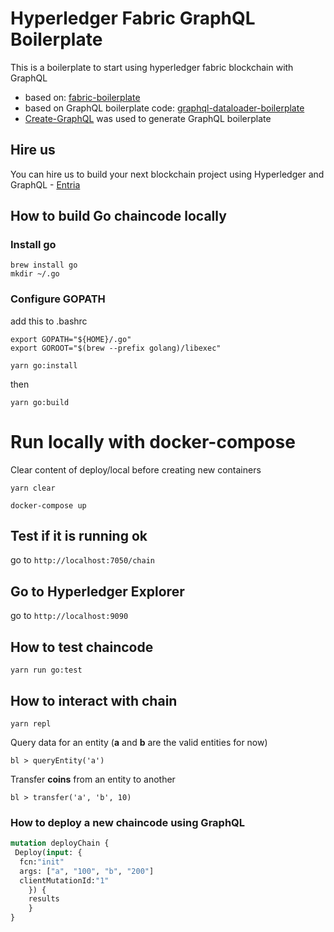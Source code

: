 # Hyperledger Fabric GraphQL Boilerplate

This is a boilerplate to start using hyperledger fabric blockchain with GraphQL

- based on: [fabric-boilerplate](https://github.com/IBM-Blockchain/fabric-boilerplate)
- based on GraphQL boilerplate code: [graphql-dataloader-boilerplate](https://github.com/entria/graphql-dataloader-boilerplate)
- [Create-GraphQL](https://github.com/lucasbento/create-graphql) was used to generate GraphQL boilerplate

## Hire us
You can hire us to build your next blockchain project using Hyperledger and GraphQL - [Entria](http://entria.com.br/)

## How to build Go chaincode locally

### Install go
```
brew install go
mkdir ~/.go
```

### Configure GOPATH
add this to .bashrc
```
export GOPATH="${HOME}/.go"
export GOROOT="$(brew --prefix golang)/libexec"
```

```
yarn go:install
```

then
```
yarn go:build
```

# Run locally with docker-compose
Clear content of deploy/local before creating new containers
```
yarn clear
```

```
docker-compose up
```

## Test if it is running ok
go to `http://localhost:7050/chain`

## Go to Hyperledger Explorer
go to `http://localhost:9090`

## How to test chaincode
```
yarn run go:test
```

## How to interact with chain

```
yarn repl
```

Query data for an entity (**a** and **b** are the valid entities for now)

```
bl > queryEntity('a')
```

Transfer **coins** from an entity to another
```
bl > transfer('a', 'b', 10)
```

### How to deploy a new chaincode using GraphQL

```graphql
mutation deployChain {
 Deploy(input: {
  fcn:"init"
  args: ["a", "100", "b", "200"]
  clientMutationId:"1"
	}) {
  	results
	}
}
```



